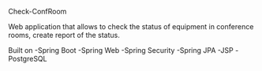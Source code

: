 Check-ConfRoom

Web application that allows to check the status of equipment in conference rooms, create report of the status.

Built on -Spring Boot -Spring Web -Spring Security -Spring JPA -JSP -PostgreSQL
